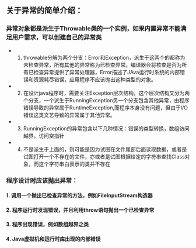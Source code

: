 ## 关于异常的简单介绍：
### 异常对象都是派生于Throwable类的一个实例，如果内置异常不能满足用户需求，可以创建自己的异常类
* 1. throwable分解为两个分支：Error和Exception，派生于这两个的都称为未检查异常，所有其他的异常称为已检查异常。编译器会将核查是否为所有已检查异常提供了异常处理器，Error描述了JAva运行时系统的内部错误和资源耗尽错误，应用程序不应该抛出这种类型的对象。
* 2. 在设计java程序时，需要关注Exception层次结构，这个层次结构又分为两个分支，一个派生于RunningException另一个分支包含其他异常，由程序错误导致的异常属于RuntimeException,而程序本身没有问题，但由于I/O错误这类文艺导致的异常属于其他异常。
* 3. RunningException的异常包含以下几种情况：错误的类型转换，数组访问越界，访问空指针
* 4. 不是派生于上面的，则可能是因为试图在文件尾部后面读取数据，或者是试图打开一个不存在的文件，亦或者是试图根据给定的字符串查找Class对象，而这个字符串白表示的类并不存在

### 程序设计时应该抛出异常：
#### 1. 调用一个抛出已检查异常的方法，例如FileInputStream构造器
#### 2. 程序运行时发现错误，并且利用throw语句抛出一个已检查异常
#### 3. 程序出现错误，例如数组越界之类
#### 4. Java虚拟机和运行时库出现的内部错误


